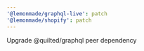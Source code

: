 ```yaml
---
'@lemonmade/graphql-live': patch
'@lemonmade/shopify': patch
---
```


Upgrade @quilted/graphql peer dependency
